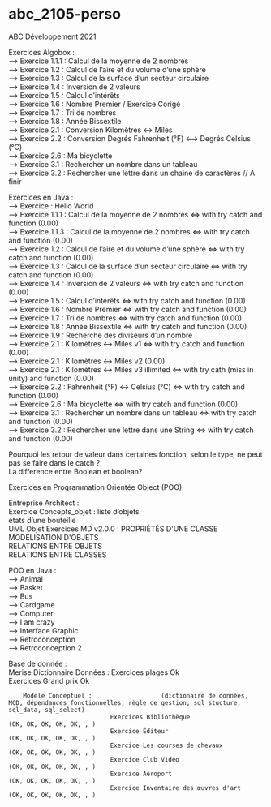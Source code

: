 # abc_2105-perso  
ABC Développement 2021  

Exercices Algobox :  
--> Exercice 1.1.1 : Calcul de la moyenne de 2 nombres   
--> Exercice 1.2 : Calcul de l’aire et du volume d’une sphère   
--> Exercice 1.3 : Calcul de la surface d’un secteur circulaire   
--> Exercice 1.4 : Inversion de 2 valeurs   
--> Exercice 1.5 : Calcul d’intérêts   
--> Exercice 1.6 : Nombre Premier / Exercice Corigé   
--> Exercice 1.7 : Tri de nombres   
--> Exercice 1.8 : Année Bissextile   
--> Exercice 2.1 : Conversion Kilomètres <-> Miles   
--> Exercice 2.2 : Conversion Degrés Fahrenheit (°F) <--> Degrés Celsius (°C)   
--> Exercice 2.6 : Ma bicyclette   
--> Exercice 3.1 : Rechercher un nombre dans un tableau   
--> Exercice 3.2 : Rechercher une lettre dans un chaine de caractères // A finir   

Exercices en Java :  
--> Exercice : Hello World   
--> Exercice 1.1.1 : Calcul de la moyenne de 2 nombres <=> with try catch and function              (0.00)   
--> Exercice 1.1.3 : Calcul de la moyenne de 2 nombres <=> with try catch and function              (0.00)   
--> Exercice 1.2 : Calcul de l’aire et du volume d’une sphère <=> with try catch and function       (0.00)   
--> Exercice 1.3 : Calcul de la surface d’un secteur circulaire <=> with try catch and function     (0.00)   
--> Exercice 1.4 : Inversion de 2 valeurs <=> with try catch and function                           (0.00)   
--> Exercice 1.5 : Calcul d’intérêts <=> with try catch and function                                (0.00)   
--> Exercice 1.6 : Nombre Premier <=> with try catch and function                                   (0.00)   
--> Exercice 1.7 : Tri de nombres <=> with try catch and function                                   (0.00)    
--> Exercice 1.8 : Année Bissextile <=> with try catch and function                                 (0.00)   
--> Exercice 1.9 : Recherche des diviseurs d’un nombre   
--> Exercice 2.1 : Kilomètres <-> Miles v1 <=> with try catch and function                          (0.00)   
--> Exercice 2.1 : Kilomètres <-> Miles v2                                                          (0.00)   
--> Exercice 2.1 : Kilomètres <-> Miles v3 illimited <=> with try cath (miss in unity) and function (0.00)   
--> Exercice 2.2 : Fahrenheit (°F) <-> Celsius (°C) <=> with try catch and function                 (0.00)   
--> Exercice 2.6 : Ma bicyclette  <=> with try catch and function                                   (0.00)   
--> Exercice 3.1 : Rechercher un nombre dans un tableau <=> with try catch and function             (0.00)   
--> Exercice 3.2 : Rechercher une lettre dans une String <=> with try catch and function            (0.00)   

Pourquoi les retour de valeur dans certaines fonction, selon le type, ne peut pas se faire dans le catch ?  
La difference entre Boolean et boolean?  

Exercices en Programmation Orientée Object (POO)   

Entreprise Architect :   
Exercice Concepts_objet :       liste d’objets    
                                états d’une bouteille   
UML Objet Exercices MD v2.0.0 : PROPRIÉTÉS D'UNE CLASSE   
                                MODÉLISATION D'OBJETS   
                                RELATIONS ENTRE OBJETS   
                                RELATIONS ENTRE CLASSES   

POO en Java :   
--> Animal   
--> Basket   
--> Bus   
--> Cardgame   
--> Computer   
--> I am crazy   
--> Interface Graphic  
--> Retroconception   
--> Retroconception 2   

Base de donnée :  
Merise  Dictionnaire Données :  Exercices plages                            Ok   
                                Exercices Grand prix                        Ok   

        Modele Conceptuel :                   (dictionaire de données, MCD, dépendances fonctionnelles, règle de gestion, sql_stucture, sql_data, sql_select)   
                                Exercices Bibliothèque                      (OK, OK, OK, OK, OK, , )   
                                Exercice Éditeur                            (OK, OK, OK, OK, OK, , )   
                                Exercice Les courses de chevaux             (OK, OK, OK, OK, OK, , )   
                                Exercice Club Vidéo                         (OK, OK, OK, OK, OK, , )   
                                Exercice Aéroport                           (OK, OK, OK, OK, OK, , )   
                                Exercice Inventaire des œuvres d'art        (OK, OK, OK, OK, OK, , )   